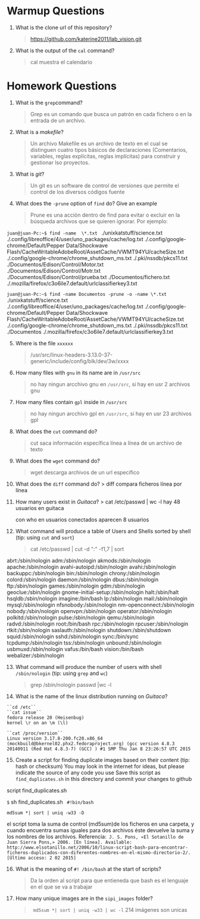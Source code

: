 # Warmup Questions

1.  What is the clone url of this repository?
    >   https://github.com/katerine2011/lab_vision.git

2.  What is the output of the ``cal`` command?

    >cal muestra el calendario

# Homework Questions

1.  What is the ``grep``command?
    >  Grep es un comando que busca un patrón en cada fichero o en la entrada de un archivo.

2.  What is a *makefile*?
    >   Un archivo Makefile es un archivo de texto en el cual se distinguen cuatro tipos básicos de declaraciones (Comentarios, variables, reglas explícitas, reglas implícitas) para construir y gestionar lso proyectos.

3.  What is *git*?
    >   Un git es un software de control de versiones que permite el control de los diversos códigos fuente 

4.  What does the ``-prune`` option of ``find`` do? Give an example
    >   Prune es una acción dentro de find para evitar o excluir en la búsqueda archivos que se quieren ignorar. Por ejemplo:

``juan@juan-Pc:~$ find -name  \*.txt ``
./unixkatstuff/science.txt 
./.config/libreoffice/4/user/uno_packages/cache/log.txt 
./.config/google-chrome/Default/Pepper Data/Shockwave Flash/CacheWritableAdobeRoot/AssetCache/VWMT94YU/cacheSize.txt 
./.config/google-chrome/chrome_shutdown_ms.txt 
./.pki/nssdb/pkcs11.txt 
./Documentos/Edison/Control/Motor.txt 
./Documentos/Edison/Control/Motr.txt 
./Documentos/Edison/Control/prueba.txt 
./Documentos/fichero.txt 
./.mozilla/firefox/c3o6ile7.default/urlclassifierkey3.txt 

``juan@juan-Pc:~$ find -name Documentos -prune -o -name \*.txt ``
./unixkatstuff/science.txt 
./.config/libreoffice/4/user/uno_packages/cache/log.txt 
./.config/google-chrome/Default/Pepper Data/Shockwave Flash/CacheWritableAdobeRoot/AssetCache/VWMT94YU/cacheSize.txt 
./.config/google-chrome/chrome_shutdown_ms.txt 
./.pki/nssdb/pkcs11.txt 
./Documentos 
./.mozilla/firefox/c3o6ile7.default/urlclassifierkey3.txt 

5.  Where is the file ``xxxxxx``
    >   /usr/src/linux-headers-3.13.0-37-generic/include/config/blk/dev/3w/xxxx

6.  How many files with ``gnu`` in its name are in ``/usr/src​``
    >no hay ningun arcchivo gnu en ``/usr/src``, si hay en usr 2 archivos gnu

7.  How many files contain ``gpl`` inside in ``/usr/src​``
    >  no hay ningun arcchivo gpl en ``/usr/src``, si hay en usr 23 archivos gpl

8.  What does the ``cut`` command do?
    >   cut saca información específica línea a línea de un archivo de texto 

9.  What does the ``wget`` command do?
    >   wget descarga archivos de un url específico

10.  What does the ``diff`` command do?
    >   diff compara ficheros línea por línea

11.  How many users exist in *Guitaca*?
    >   cat /etc/passwd | wc -l
        hay 48 usuarios en guitaca
        
        con who en usuarios conectados aparecen 8 usuarios


12. What command will produce a table of Users and Shells sorted by shell (tip: using ``cut`` and ``sort``)
    >   cat /etc/passwd | cut -d ":" -f1,7 | sort


abrt:/sbin/nologin
adm:/sbin/nologin
akmods:/sbin/nologin
apache:/sbin/nologin
avahi-autoipd:/sbin/nologin
avahi:/sbin/nologin
backuppc:/sbin/nologin
bin:/sbin/nologin
chrony:/sbin/nologin
colord:/sbin/nologin
daemon:/sbin/nologin
dbus:/sbin/nologin
ftp:/sbin/nologin
games:/sbin/nologin
gdm:/sbin/nologin
geoclue:/sbin/nologin
gnome-initial-setup:/sbin/nologin
halt:/sbin/halt
hsqldb:/sbin/nologin
imagine:/bin/bash
lp:/sbin/nologin
mail:/sbin/nologin
mysql:/sbin/nologin
nfsnobody:/sbin/nologin
nm-openconnect:/sbin/nologin
nobody:/sbin/nologin
openvpn:/sbin/nologin
operator:/sbin/nologin
polkitd:/sbin/nologin
pulse:/sbin/nologin
qemu:/sbin/nologin
radvd:/sbin/nologin
root:/bin/bash
rpc:/sbin/nologin
rpcuser:/sbin/nologin
rtkit:/sbin/nologin
saslauth:/sbin/nologin
shutdown:/sbin/shutdown
squid:/sbin/nologin
sshd:/sbin/nologin
sync:/bin/sync
tcpdump:/sbin/nologin
tss:/sbin/nologin
unbound:/sbin/nologin
usbmuxd:/sbin/nologin
vafus:/bin/bash
vision:/bin/bash
webalizer:/sbin/nologin

13. What command will produce the number of users with shell ``/sbin/nologin`` (tip: using ``grep`` and ``wc``)
    >   grep /sbin/nologin passwd |wc -l

14.  What is the name of the linux distribution running on *Guitaca*?

    ``cd /etc``
    ``cat issue``
    fedora release 20 (Heisenbug)
    kernel \r on an \m (\l)
    
    ``cat /proc/version``
    Linux version 3.17.8-200.fc20.x86_64 (mockbuild@bkernel02.phx2.fedoraproject.org) (gcc version 4.8.3 20140911 (Red Hat 4.8.3-7) (GCC) ) #1 SMP Thu Jan 8 23:26:57 UTC 2015

15. Create a script for finding duplicate images based on their content (tip: hash or checksum)
    You may look in the internet for ideas, but please indicate the source of any code you use
    Save this script as ``find_duplicates.sh`` in this directory and commit your changes to github

   script find_duplicates.sh 
   
   ``$`` sh find_duplicates.sh
   `` #!bin/bash``
   
   ``md5sum *| sort | uniq -w33 -D``

el script toma la suma de control (md5sum)de los ficheros en una carpeta, y cuando encuentra sumas iguales para dos archivos éste devuelve la suma y los nombres de los archivos.
Referencia:`` J. S. Pons, «El Sotanillo de Juan Sierra Pons,» 2006. [En línea]. Available: http://www.elsotanillo.net/2006/10/linux-script-bash-para-encontrar-ficheros-duplicados-con-diferentes-nombres-en-el-mismo-directorio-2/. [Último acceso: 2 02 2015]``

16. What is the meaning of ``#! /bin/bash`` at the start of scripts?
    >   Da la orden al script para que entieneda que bash es el lenguaje en el que se va a trabajar

17. How many unique images are in the ``sipi_images`` folder?
    >  `` md5sum *| sort | uniq -w33 | wc -l``
         214 imágenes son unicas
    
